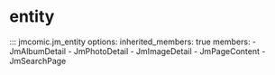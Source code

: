 # entity

::: jmcomic.jm_entity
    options:
      inherited_members: true
      members:
      - JmAlbumDetail
      - JmPhotoDetail
      - JmImageDetail
      - JmPageContent
      - JmSearchPage